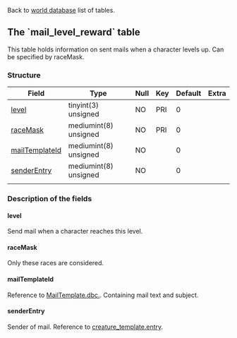 Back to [world database](mangosdb_struct) list of tables.

The \`mail\_level\_reward\` table
---------------------------------

This table holds information on sent mails when a character levels up. Can be specified by raceMask.

### Structure

| **Field**                                          | **Type**              | **Null** | **Key** | **Default** | **Extra** |
|----------------------------------------------------|-----------------------|----------|---------|-------------|-----------|
| [level](Mail_level_reward#level)                   | tinyint(3) unsigned   | NO       | PRI     | 0           |           |
| [raceMask](Mail_level_reward#racemask)             | mediumint(8) unsigned | NO       | PRI     | 0           |           |
| [mailTemplateId](Mail_level_reward#mailtemplateid) | mediumint(8) unsigned | NO       |         | 0           |           |
| [senderEntry](Mail_level_reward#senderentry)       | mediumint(8) unsigned | NO       |         | 0           |           |
|                                                    |                       |

### Description of the fields

#### level

Send mail when a character reaches this level.

#### raceMask

Only these races are considered.

#### mailTemplateId

Reference to [MailTemplate.dbc.](MailTemplate.dbc). Containing mail text and subject.

#### senderEntry

Sender of mail. Reference to [creature\_template.entry](creature_template#entry).
